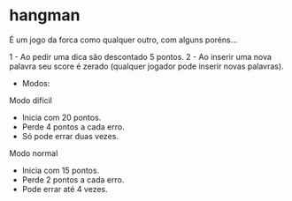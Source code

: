 # hangman

É um jogo da forca como qualquer outro, com alguns poréns...

1 - Ao pedir uma dica são descontado 5 pontos.
2 - Ao inserir uma nova palavra seu score é zerado (qualquer jogador pode inserir novas palavras).

* Modos:

Modo difícil
- Inicia com 20 pontos. 
- Perde 4 pontos a cada erro.
- Só pode errar duas vezes.

Modo normal
- Inicia com 15 pontos. 
- Perde 2 pontos a cada erro.
- Pode errar até 4 vezes. 